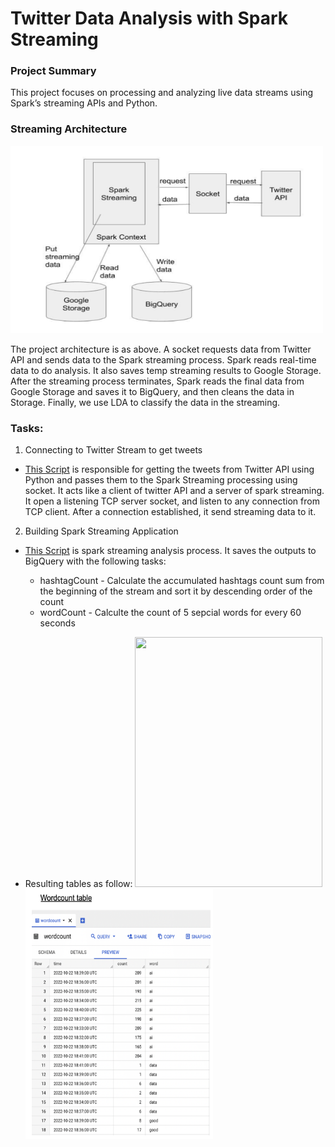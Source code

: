 # Twitter Data Analysis with Spark Streaming

### Project Summary 
This project focuses on processing and analyzing live data streams using Spark’s streaming APIs and Python.


### Streaming Architecture 
<img src="https://github.com/vvvvveraliu/Spark-TweeterStreaming/blob/main/Architecture.png" width="500" height="300" />

The project architecture is as above. A socket requests data from Twitter API and sends data to the Spark streaming process. Spark reads real-time data to do analysis. It also saves temp 
streaming results to Google Storage. After the streaming process terminates, Spark reads the final data from Google Storage and saves it to BigQuery, and then cleans the data in Storage. 
Finally, we use LDA to classify the data in the streaming.


### Tasks: 
1. Connecting to Twitter Stream to get tweets
* [This Script](https://github.com/vvvvveraliu/TwitterAnalysis-SparkStreaming-Python/blob/main/sparkStreaming.py) is responsible for getting the tweets from Twitter API using Python and
  passes them to the Spark Streaming processing using socket. It acts like a client of twitter API and a server of spark streaming. It open a listening TCP server socket, and listen to
  any connection from TCP client. After a connection established, it send streaming data to it.

2. Building Spark Streaming Application
* [This Script](https://github.com/vvvvveraliu/TwitterAnalysis-SparkStreaming-Python/blob/main/twitterHTTPClient.py) is spark streaming analysis process. It saves the outputs to
  BigQuery with the following tasks:
  * hashtagCount - Calculate the accumulated hashtags count sum from the beginning of the stream and sort it by descending order of the count
   * wordCount - Calculte the count of 5 sepcial words for every 60 seconds
     
* Resulting tables as follow:
    <img src="https://github.com/vvvvveraliu/Spark-TweeterStreaming/blob/main/HashtagTble.png" width="300" height="400" />
    <img src="https://github.com/vvvvveraliu/Spark-TweeterStreaming/blob/main/wordCount.png" width="300" height="400" />


 


